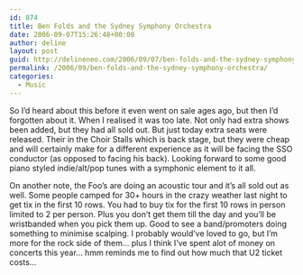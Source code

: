 ```yaml
---
id: 874
title: Ben Folds and the Sydney Symphony Orchestra
date: 2006-09-07T15:26:48+00:00
author: deline
layout: post
guid: http://delineneo.com/2006/09/07/ben-folds-and-the-sydney-symphony-orchestra/
permalink: /2006/09/ben-folds-and-the-sydney-symphony-orchestra/
categories:
  - Music
---
```

So I&#8217;d heard about this before it even went on sale ages ago, but then I&#8217;d forgotten about it. When I realised it was too late. Not only had extra shows been added, but they had all sold out. But just today extra seats were released. Their in the Choir Stalls which is back stage, but they were cheap and will certainly make for a different experience as it will be facing the SSO conductor (as opposed to facing his back). Looking forward to some good piano styled indie/alt/pop tunes with a symphonic element to it all.

On another note, the Foo&#8217;s are doing an acoustic tour and it&#8217;s all sold out as well. Some people camped for 30+ hours in the crazy weather last night to get tix in the first 10 rows. You had to buy tix for the first 10 rows in person limited to 2 per person. Plus you don&#8217;t get them till the day and you&#8217;ll be wristbanded when you pick them up. Good to see a band/promoters doing something to minimise scalping. I probably would&#8217;ve loved to go, but I&#8217;m more for the rock side of them&#8230; plus I think I&#8217;ve spent alot of money on concerts this year&#8230; hmm reminds me to find out how much that U2 ticket costs&#8230;
